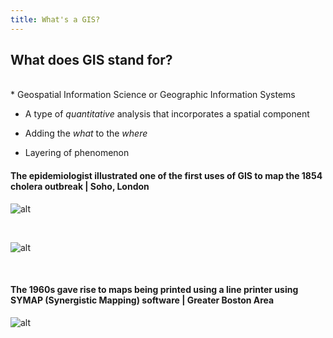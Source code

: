 ```yaml
---
title: What's a GIS?
---
```


## What does GIS stand for? 
<br>
* Geospatial Information Science or Geographic Information Systems

* A type of *quantitative* analysis that incorporates a spatial component

* Adding the *what* to the *where*

* Layering of phenomenon


#### The epidemiologist  illustrated one of the first uses of GIS to map the 1854 cholera outbreak | Soho, London
![alt](/arcgis-online/img/snow.jpg)

<br>

![alt](/arcgis-online/img/snow_close.jpg)

<br>

#### The 1960s gave rise to maps being printed using a line printer using SYMAP (Synergistic Mapping) software | Greater Boston Area 
![alt](/arcgis-online/img/symap.png)

